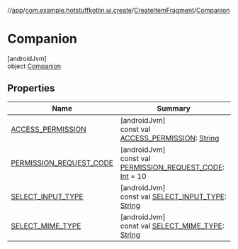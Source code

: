 //[app](../../../../index.md)/[com.example.hotstuffkotlin.ui.create](../../index.md)/[CreateItemFragment](../index.md)/[Companion](index.md)

# Companion

[androidJvm]\
object [Companion](index.md)

## Properties

| Name | Summary |
|---|---|
| [ACCESS_PERMISSION](-a-c-c-e-s-s_-p-e-r-m-i-s-s-i-o-n.md) | [androidJvm]<br>const val [ACCESS_PERMISSION](-a-c-c-e-s-s_-p-e-r-m-i-s-s-i-o-n.md): [String](https://kotlinlang.org/api/latest/jvm/stdlib/kotlin/-string/index.html) |
| [PERMISSION_REQUEST_CODE](-p-e-r-m-i-s-s-i-o-n_-r-e-q-u-e-s-t_-c-o-d-e.md) | [androidJvm]<br>const val [PERMISSION_REQUEST_CODE](-p-e-r-m-i-s-s-i-o-n_-r-e-q-u-e-s-t_-c-o-d-e.md): [Int](https://kotlinlang.org/api/latest/jvm/stdlib/kotlin/-int/index.html) = 10 |
| [SELECT_INPUT_TYPE](-s-e-l-e-c-t_-i-n-p-u-t_-t-y-p-e.md) | [androidJvm]<br>const val [SELECT_INPUT_TYPE](-s-e-l-e-c-t_-i-n-p-u-t_-t-y-p-e.md): [String](https://kotlinlang.org/api/latest/jvm/stdlib/kotlin/-string/index.html) |
| [SELECT_MIME_TYPE](-s-e-l-e-c-t_-m-i-m-e_-t-y-p-e.md) | [androidJvm]<br>const val [SELECT_MIME_TYPE](-s-e-l-e-c-t_-m-i-m-e_-t-y-p-e.md): [String](https://kotlinlang.org/api/latest/jvm/stdlib/kotlin/-string/index.html) |
